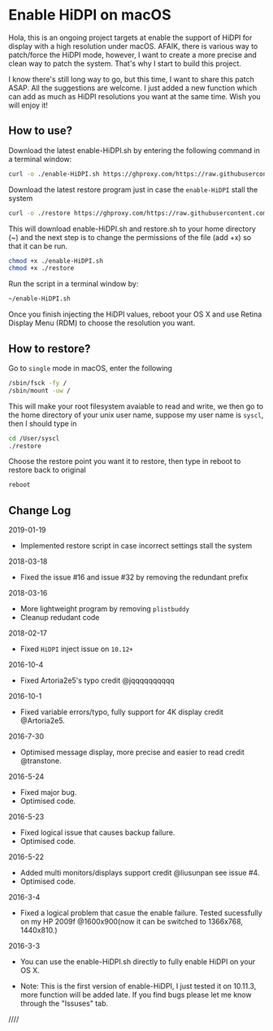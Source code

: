 Enable HiDPI on macOS
============

Hola, this is an ongoing project targets at enable the support of HiDPI for display with a high resolution under macOS. AFAIK, there is various way to patch/force the HiDPI mode, however, I want to create a more precise and clean way to patch the system. That's why I start to build this project.

I know there's still long way to go, but this time, I want to share this patch ASAP. All the suggestions are welcome. I just added a new function which can add as much as HiDPI resolutions you want at the same time. Wish you will enjoy it!

How to use?
----------------
Download the latest enable-HiDPI.sh by entering the following command in a terminal window:

``` sh
curl -o ./enable-HiDPI.sh https://ghproxy.com/https://raw.githubusercontent.com/Leeson0202/Enable-HiDPI-OSX/master/enable-HiDPI.sh
```
Download the latest restore program just in case the ```enable-HiDPI``` stall the system
```sh
curl -o ./restore https://ghproxy.com/https://raw.githubusercontent.com/Leeson0202/Enable-HiDPI-OSX/master/restore
```


This will download enable-HiDPI.sh and restore.sh to your home directory (~) and the next step is to change the permissions of the file (add +x) so that it can be run.
 
``` sh
chmod +x ./enable-HiDPI.sh
chmod +x ./restore
```


Run the script in a terminal window by:

``` sh
~/enable-HiDPI.sh
```

Once you finish injecting the HiDPI values, reboot your OS X and use Retina Display Menu  (RDM) to choose the resolution you want.

How to restore?
----------------
Go to ```single``` mode in macOS, enter the following
```sh
/sbin/fsck -fy /
/sbin/mount -uw /
```
This will make your root filesystem avaiable to read and write, we then go to the home directory of your unix user name, suppose my user name is ```syscl```, then I should type in 
```sh
cd /User/syscl
./restore
```
Choose the restore point you want it to restore, then type in reboot to restore back to original 
```sh
reboot
```

Change Log
----------------
2019-01-19

- Implemented restore script in case incorrect settings stall the system

2018-03-18

- Fixed the issue #16 and issue #32 by removing the redundant prefix

2018-03-16

- More lightweight program by removing ```plistbuddy```
- Cleanup redudant code

2018-02-17

- Fixed ```HiDPI``` inject issue on ```10.12+```

2016-10-4

- Fixed Artoria2e5's typo credit @jqqqqqqqqqq

2016-10-1

- Fixed variable errors/typo, fully support for 4K display credit @Artoria2e5.

2016-7-30

- Optimised message display, more precise and easier to read credit @transtone.

2016-5-24

- Fixed major bug.
- Optimised code.

2016-5-23

- Fixed logical issue that causes backup failure.
- Optimised code.

2016-5-22

- Added multi monitors/displays support credit @liusunpan see issue #4.
- Optimised code.

2016-3-4

- Fixed a logical problem that casue the enable failure. Tested sucessfully on my HP 2009f @1600x900(now it can be switched to 1366x768, 1440x810.)

2016-3-3

- You can use the enable-HiDPI.sh directly to fully enable HiDPI on your OS X.

- Note: This is the first version of enable-HiDPI, I just tested it on 10.11.3, more function will be added late. If you find bugs please let me know through the "Issuses" tab.

////
